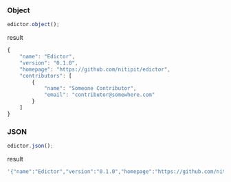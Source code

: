 <h3 class="width-100">Object</h3>

```js
edictor.object();
```

result
```js
{
    "name": "Edictor",
    "version": "0.1.0",
    "homepage": "https://github.com/nitipit/edictor",
    "contributors": [
        {
            "name": "Someone Contributor",
            "email": "contributor@somewhere.com"
        }
    ]
}
```

<h3 class="width-100">JSON</h3>

```js
edictor.json();
```

result
```js
'{"name":"Edictor","version":"0.1.0","homepage":"https://github.com/nitipit/edictor","contributors":[{"name":"Someone Contributor","email":"contributor@somewhere.com"}]}'
```